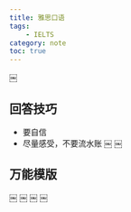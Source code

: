 ```yaml
---
title: 雅思口语
tags:
    - IELTS
category: note
toc: true
---
```


￼

## 回答技巧

* 要自信
* 尽量感受，不要流水账
￼
￼

## 万能模版

￼
￼
￼
￼
